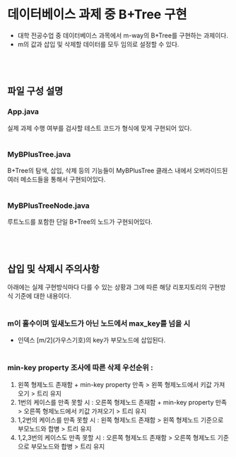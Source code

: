 # 데이터베이스 과제 중 B+Tree 구현
* 대학 전공수업 중 데이터베이스 과목에서 m-way의 B+Tree를 구현하는 과제이다.
* m의 값과 삽입 및 삭제할 데이터를 모두 임의로 설정할 수 있다.
<br><br><br><br>

## 파일 구성 설명

### App.java
실제 과제 수행 여부를 검사할 테스트 코드가 형식에 맞게 구현되어 있다.
<br><br>

### MyBPlusTree.java
B+Tree의 탐색, 삽입, 삭제 등의 기능들이 MyBPlusTree 클래스 내에서 오버라이드된 여러 메소드들을 통해서 구현되어있다.
<br><br>

### MyBPlusTreeNode.java
루트노드를 포함한 단일 B+Tree의 노드가 구현되어있다.
<br><br><br><br>

## 삽입 및 삭제시 주의사항
아래에는 실제 구현방식마다 다를 수 있는 상황과 그에 따른 해당 리포지토리의 구현방식 기준에 대한 내용이다.
<br><br>

### m이 홀수이며 잎새노드가 아닌 노드에서 max_key를 넘을 시
* 인덱스 [m/2]\(가우스기호)의 key가 부모노드에 삽입된다.
<br><br>

### min-key property 조사에 따른 삭제 우선순위 :
1. 왼쪽 형제노드 존재함 + min-key property 만족 > 왼쪽 형제노드에서 키값 가져오기 > 트리 유지
2. 1번의 케이스를 만족 못할 시 : 오른쪽 형제노드 존재함 + min-key property 만족 > 오른쪽 형제노드에서 키값 가져오기 > 트리 유지
3. 1,2번의 케이스를 만족 못할 시 : 왼쪽 형제노드 존재함 > 왼쪽 형제노드 기준으로 부모노드와 합병 > 트리 유지
4. 1,2,3번의 케이스도 만족 못할 시 : 오른쪽 형제노드 존재함 > 오른쪽 형제노드 기준으로 부모노드와 합병 > 트리 유지
